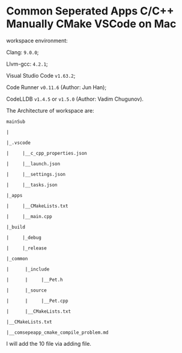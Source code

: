 # Common Seperated Apps C/C++ Manually CMake VSCode on Mac

workspace environment:

Clang: `9.0.0`;

Llvm-gcc: `4.2.1`;

Visual Studio Code `v1.63.2`;

Code Runner `v0.11.6` (Author: Jun Han);

CodeLLDB `v1.4.5` or `v1.5.0` (Author: Vadim Chugunov).

The Architecture of workspace are:

    mainSub

    |

    |_.vscode

    |     |__c_cpp_properties.json

    |     |__launch.json

    |     |__settings.json

    |     |__tasks.json

    |_apps

    |     |__CMakeLists.txt
    
    |     |__main.cpp
    
    |_build
    
    |     |_debug
    
    |     |_release
    
    |_common
          
    |      |_include
          
    |      |     |__Pet.h
          
    |      |_source
    
    |      |     |__Pet.cpp

    |      |__CMakeLists.txt

    |__CMakeLists.txt
   
    |__comsepeapp_cmake_compile_problem.md
I will add the 10 file via adding file.
